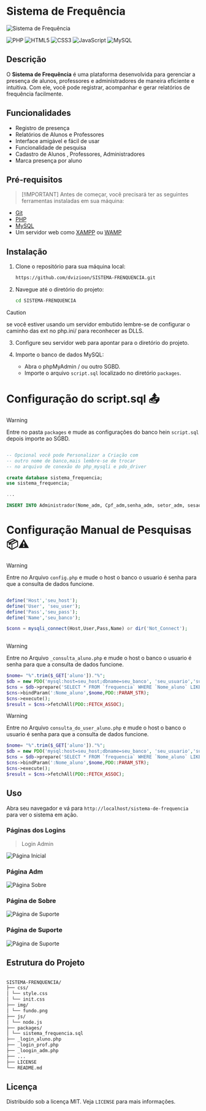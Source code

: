# Sistema de Frequência

![Sistema de Frequência](./screenshots/01.png)

![PHP](https://img.shields.io/badge/PHP-777BB4?style=for-the-badge&logo=php&logoColor=white)
![HTML5](https://img.shields.io/badge/HTML5-E34F26?style=for-the-badge&logo=html5&logoColor=white)
![CSS3](https://img.shields.io/badge/CSS3-1572B6?style=for-the-badge&logo=css3&logoColor=white)
![JavaScript](https://img.shields.io/badge/JavaScript-F7DF1E?style=for-the-badge&logo=javascript&logoColor=black)
![MySQL](https://img.shields.io/badge/MySQL-4479A1?style=for-the-badge&logo=mysql&logoColor=white)

## Descrição

O **Sistema de Frequência** é uma plataforma desenvolvida para gerenciar a presença de alunos, professores e administradores de maneira eficiente e intuitiva. Com ele, você pode registrar, acompanhar e gerar relatórios de frequência facilmente.

## Funcionalidades

- Registro de presença 
- Relatórios de Alunos e Professores
- Interface amigável e fácil de usar
- Funcionalidade de pesquisa
- Cadastro de Alunos , Professores, Administradores
- Marca presença por aluno

## Pré-requisitos

> [!IMPORTANT]  Antes de começar, você precisará ter as seguintes ferramentas instaladas em sua máquina:

- [Git](https://git-scm.com)
- [PHP](https://www.php.net/)
- [MySQL](https://www.mysql.com/)
- Um servidor web como [XAMPP](https://www.apachefriends.org/index.html) ou [WAMP](http://www.wampserver.com/en/)

## Instalação

1. Clone o repositório para sua máquina local:

    ```bash
    https://github.com/dvizioon/SISTEMA-FRENQUENCIA.git
    ```

2. Navegue até o diretório do projeto:

    ```bash
    cd SISTEMA-FRENQUENCIA
    ```

> [!CAUTION]
> se você estiver usando um servidor embutido lembre-se de configurar o caminho das ext no php.ini/ para reconhecer as DLLS.

3. Configure seu servidor web para apontar para o diretório do projeto.

4. Importe o banco de dados MySQL:

    - Abra o phpMyAdmin / ou outro SGBD.
    - Importe o arquivo `script.sql` localizado no diretório `packages`.


# Configuração do script.sql 📤
> [!WARNING]  
> Entre no pasta `packages` e mude as configurações do banco hein `script.sql` depois importe ao SGBD.
```sql

-- Opcional você pode Personalizar a Criação com
-- outro nome de banco,mais lembre-se de trocar
-- no arquivo de conexão do php_mysqli e pdo_driver

create database sistema_frequencia;
use sistema_frequencia;

...

INSERT INTO Administrador(Nome_adm, Cpf_adm,senha_adm, setor_adm, sesao_adm, Ativo)  VALUES('admin','00011100011','12345678','administracao','Inativo',CURRENT_TIMESTAMP());

```

# Configuração Manual de Pesquisas 📦⚠️

> [!WARNING]  
> Entre no Arquivo `config.php` e mude o host o banco o usuario é senha para que a consulta de dados funcione.
```php

define('Host','seu_host');
define('User', 'seu_user');
define('Pass','seu_pass');
define('Name','seu_banco');

$conn = mysqli_connect(Host,User,Pass,Name) or dir('Not_Connect');
    

```


> [!WARNING]  
> Entre no Arquivo `_consulta_aluno.php` e mude o host o banco o usuario é senha para que a consulta de dados funcione.
```php
$nome= "%".trim($_GET['aluno'])."%";
$db = new PDO('mysql:host=seu_host;dbname=seu_banco', 'seu_usuario','sua_senha');
$cns = $db->prepare('SELECT * FROM `frequencia` WHERE `Nome_aluno` LIKE :Nome_aluno');
$cns->bindParam(':Nome_aluno',$nome,PDO::PARAM_STR);
$cns->execute();
$result = $cns->fetchAll(PDO::FETCH_ASSOC);
```

> [!WARNING]  
> Entre no Arquivo `consulta_do_user_aluno.php` e mude o host o banco o usuario é senha para que a consulta de dados funcione.

```php
$nome= "%".trim($_GET['aluno'])."%";
$db = new PDO('mysql:host=seu_host;dbname=seu_banco', 'seu_usuario','sua_senha');
$cns = $db->prepare('SELECT * FROM `frequencia` WHERE `Nome_aluno` LIKE :Nome_aluno');
$cns->bindParam(':Nome_aluno',$nome,PDO::PARAM_STR);
$cns->execute();
$result = $cns->fetchAll(PDO::FETCH_ASSOC);
```


## Uso

Abra seu navegador e vá para `http://localhost/sistema-de-frequencia` para ver o sistema em ação.

### Páginas dos Logins
> Login Admin

![Página Inicial](./screenshots/02.png)

### Página Adm

![Página Sobre](./screenshots/03.png)

### Página de Sobre

![Página de Suporte](./screenshots/04.png)

### Página de Suporte

![Página de Suporte](./screenshots/05.png)

## Estrutura do Projeto

```sh

SISTEMA-FRENQUENCIA/
├── css/
│ └── style.css
│ └── init.css
├── img/
│ └── fundo.png
├── js/
│ └── node.js
├── packages/
│ └── sistema_frequencia.sql
├── _login_aluno.php
├── _login_prof.php
├── _loogin_adm.php
├── ...
├── LICENSE
└── README.md

```


## Licença

Distribuído sob a licença MIT. Veja `LICENSE` para mais informações.
